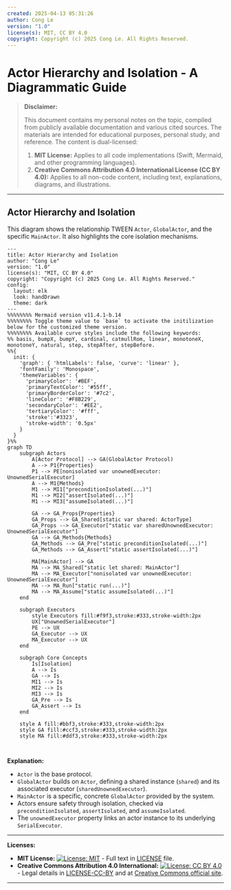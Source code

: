 ```yaml
---
created: 2025-04-13 05:31:26
author: Cong Le
version: "1.0"
license(s): MIT, CC BY 4.0
copyright: Copyright (c) 2025 Cong Le. All Rights Reserved.
---
```




# Actor Hierarchy and Isolation - A Diagrammatic Guide 
> **Disclaimer:**
>
> This document contains my personal notes on the topic,
> compiled from publicly available documentation and various cited sources.
> The materials are intended for educational purposes, personal study, and reference.
> The content is dual-licensed:
> 1. **MIT License:** Applies to all code implementations (Swift, Mermaid, and other programming languages).
> 2. **Creative Commons Attribution 4.0 International License (CC BY 4.0):** Applies to all non-code content, including text, explanations, diagrams, and illustrations.
---


## Actor Hierarchy and Isolation

This diagram shows the relationship TWEEN `Actor`, `GlobalActor`, and the specific `MainActor`. It also highlights the core isolation mechanisms.

```mermaid
---
title: Actor Hierarchy and Isolation
author: "Cong Le"
version: "1.0"
license(s): "MIT, CC BY 4.0"
copyright: "Copyright (c) 2025 Cong Le. All Rights Reserved."
config:
  layout: elk
  look: handDrawn
  theme: dark
---
%%%%%%%% Mermaid version v11.4.1-b.14
%%%%%%%% Toggle theme value to `base` to activate the initilization below for the customized theme version.
%%%%%%%% Available curve styles include the following keywords:
%% basis, bumpX, bumpY, cardinal, catmullRom, linear, monotoneX, monotoneY, natural, step, stepAfter, stepBefore.
%%{
  init: {
    'graph': { 'htmlLabels': false, 'curve': 'linear' },
    'fontFamily': 'Monospace',
    'themeVariables': {
      'primaryColor': '#BEF',
      'primaryTextColor': '#55ff',
      'primaryBorderColor': '#7c2',
      'lineColor': '#F8B229',
      'secondaryColor': '#EE2',
      'tertiaryColor': '#fff',
      'stroke':'#3323',
      'stroke-width': '0.5px'
    }
  }
}%%
graph TD
    subgraph Actors
        A[Actor Protocol] --> GA(GlobalActor Protocol)
        A --> P1{Properties}
        P1 --> PE[nonisolated var unownedExecutor: UnownedSerialExecutor]
        A --> M1{Methods}
        M1 --> MI1["preconditionIsolated(...)"]
        M1 --> MI2["assertIsolated(...)"]
        M1 --> MI3["assumeIsolated(...)"]

        GA --> GA_Props{Properties}
        GA_Props --> GA_Shared[static var shared: ActorType]
        GA_Props --> GA_Executor["static var sharedUnownedExecutor: UnownedSerialExecutor"]
        GA --> GA_Methods{Methods}
        GA_Methods --> GA_Pre["static preconditionIsolated(...)"]
        GA_Methods --> GA_Assert["static assertIsolated(...)"]

        MA[MainActor] --> GA
        MA --> MA_Shared["static let shared: MainActor"]
        MA --> MA_Executor["nonisolated var unownedExecutor: UnownedSerialExecutor"]
        MA --> MA_Run["static run(...)"]
        MA --> MA_Assume["static assumeIsolated(...)"]
    end

    subgraph Executors
        style Executors fill:#f9f3,stroke:#333,stroke-width:2px
        UX["UnownedSerialExecutor"]
        PE --> UX
        GA_Executor --> UX
        MA_Executor --> UX
    end

    subgraph Core Concepts
        Is[Isolation]
        A --> Is
        GA --> Is
        MI1 --> Is
        MI2 --> Is
        MI3 --> Is
        GA_Pre --> Is
        GA_Assert --> Is
    end

    style A fill:#bbf3,stroke:#333,stroke-width:2px
    style GA fill:#ccf3,stroke:#333,stroke-width:2px
    style MA fill:#ddf3,stroke:#333,stroke-width:2px
    
    
```


**Explanation:**

*   `Actor` is the base protocol.
*   `GlobalActor` builds on `Actor`, defining a shared instance (`shared`) and its associated executor (`sharedUnownedExecutor`).
*   `MainActor` is a specific, concrete `GlobalActor` provided by the system.
*   Actors ensure safety through isolation, checked via `preconditionIsolated`, `assertIsolated`, and `assumeIsolated`.
*   The `unownedExecutor` property links an actor instance to its underlying `SerialExecutor`.




---
**Licenses:**

- **MIT License:**  [![License: MIT](https://img.shields.io/badge/License-MIT-yellow.svg)](LICENSE) - Full text in [LICENSE](LICENSE) file.
- **Creative Commons Attribution 4.0 International:** [![License: CC BY 4.0](https://licensebuttons.net/l/by/4.0/88x31.png)](LICENSE-CC-BY) - Legal details in [LICENSE-CC-BY](LICENSE-CC-BY) and at [Creative Commons official site](http://creativecommons.org/licenses/by/4.0/).

---